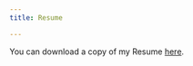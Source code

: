 ```yaml
---
title: Resume

---
```


You can download a copy of my Resume [here](https://www.dropbox.com/s/ao255n11z3nz1uk/Cepuran%202020-11%20Resume.pdf?dl=0).